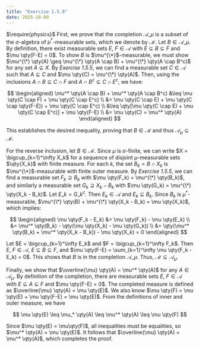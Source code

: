 ```yaml
---
title: "Exercise 1.5.9"
date: 2025-10-09
---
```

$\require{physics}$
First, we prove that the completion $\mathcal{A}\_{\mu}$ is a subset of the $\sigma$-algebra of $\mu^*$-measurable sets, which we denote by $\mathcal{M}$. 
Let $B \in \mathcal{A}\_{\mu}$. 
By definition, there exist measurable sets $E$, $F \in \mathcal{A}$ with $E \subseteq B \subseteq F$ and $\mu \qty(F-E) = 0$. 
To show $B$ is $\mu^{\*}$-measurable, we must show $\mu^{\*} \qty(A) \geq \mu^{\*} \qty(A \cap B) + \mu^{\*} \qty(A \cap B^c)$ for any set $A \subseteq X$. 
By *Exercise 1.5.5*, we can find a measurable set $C \in \mathcal{A}$ such that $A \subseteq C$ and $\mu \qty(C) = \mu^{\*} \qty(A)$. 
Then, using the inclusions $A \cap B \subseteq C \cap F$ and $A \cap B^c \subseteq C \cap E^c$, we have:

$$
\begin{aligned}
  \mu^* \qty(A \cap B) + \mu^* \qty(A \cap B^c) &\leq \mu \qty(C \cap F) + \mu \qty(C \cap E^c) \\
  &= \mu \qty(C \cap E) + \mu \qty(C \cap \qty(F-E)) + \mu \qty(C \cap E^c) \\
  &\leq \qty[\mu \qty(C \cap E) + \mu \qty(C \cap E^c)] + \mu \qty(F-E) \\
  &= \mu \qty(C) = \mu^* \qty(A)
\end{aligned}
$$

This establishes the desired inequality, proving that $B \in \mathcal{M}$ and thus $\mathcal{A}_{\mu} \subseteq \mathcal{M}$. 

For the reverse inclusion, let $B \in \mathcal{M}$. 
Since $\mu$ is $\sigma$-finite, we can write $X = \bigcup_{k=1}^\infty X_k$ for a sequence of disjoint $\mu$-measurable sets $\qty{X_k}$ with finite measure. 
For each $k$, the set $B_k = B \cap X_k$ is $\mu^{\*}$-measurable with finite outer measure. 
By *Exercise 1.5.5*, we can find a measurable set $F_k \supseteq B_k$ with $\mu \qty(F_k) = \mu^{\*} \qty(B_k)$, and similarly a measurable set $G_k \supseteq X_k - B_k$ with $\mu \qty(G_k) = \mu^{\*} \qty(X_k - B_k)$. 
Let $E\_k = G\_k^c$. 
Then $E_k \in \mathcal{A}$ and $E_k \subseteq B_k$. 
Since $B_k$ is $\mu^*$-measurable, $\mu^{\*} \qty(B) + \mu^{\*} \qty(X_k - B_k) = \mu \qty(X_k)$, which implies:

$$
\begin{aligned}
  \mu \qty(F_k - E_k) &= \mu \qty(F_k) - \mu \qty(E_k) \\
  &= \mu^* \qty(B_k) - \qty(\mu \qty(X_k) - \mu \qty(G_k)) \\
  &= \qty(\mu^* \qty(B_k) + \mu^* \qty(X_k - B_k)) - \mu \qty(X_k) = 0
\end{aligned}
$$

Let $E = \bigcup_{k=1}^\infty E_k$ and $F = \bigcup_{k=1}^\infty F_k$. 
Then $E$, $F \in \mathcal{A}$, $E \subseteq B \subseteq F$, and $\mu \qty(F-E) = \sum_{k=1}^\infty \mu \qty(F_k - E_k) = 0$. 
This shows that $B$ is in the completion $\mathcal{A}\_{\mu}$. 
Thus, $\mathcal{M} \subseteq \mathcal{A}_{\mu}$. 

Finally, we show that $\overline{\mu} \qty(A) = \mu^* \qty(A)$ for any $A \in \mathcal{A}_{\mu}$. 
By definition of the completion, there are measurable sets $E$, $F \in \mathcal{A}$ with $E \subseteq A \subseteq F$ and $\mu \qty(F-E) = 0$. 
The completed measure is defined as $\overline{\mu} \qty(A) = \mu \qty(E)$. 
We also know $\mu \qty(F) = \mu \qty(E) + \mu \qty(F-E) = \mu \qty(E)$. 
From the definitions of inner and outer measure, we have 

$$
  \mu \qty(E) \leq \mu_* \qty(A) \leq \mu^* \qty(A) \leq \mu \qty(F)
$$

Since $\mu \qty(E) = \mu\qty(F)$, all inequalities must be equalities, so $\mu^* \qty(A) = \mu \qty(E)$. 
It follows that $\overline{\mu} \qty(A) = \mu^* \qty(A)$, which completes the proof. 
